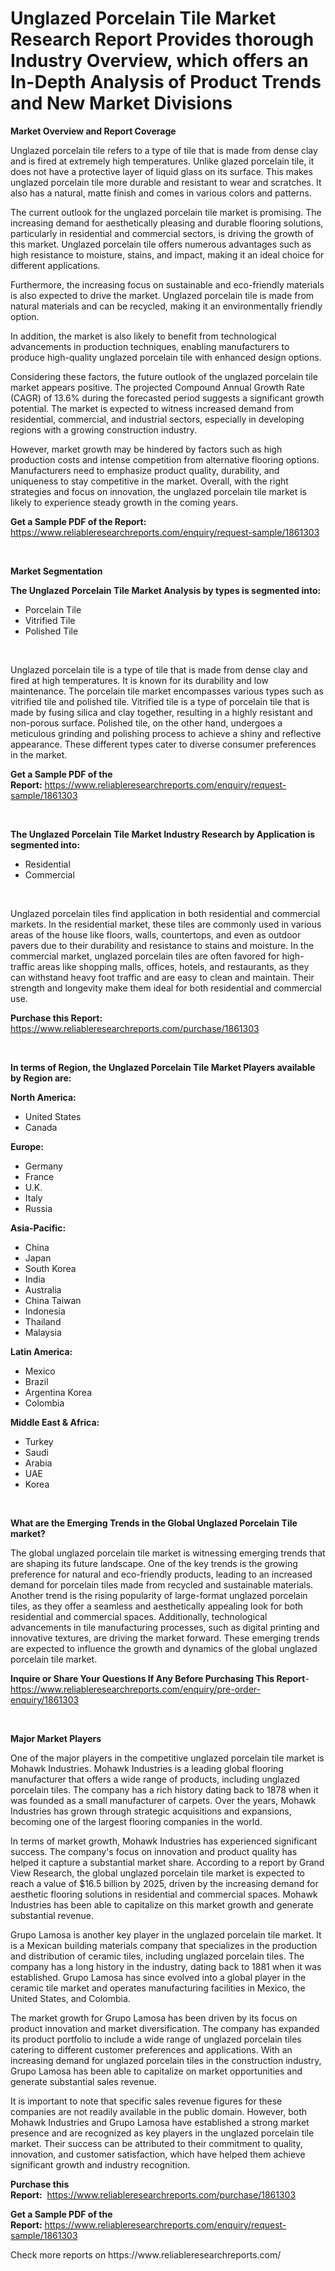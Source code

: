 <p><h1>Unglazed Porcelain Tile Market Research Report Provides thorough Industry Overview, which offers an In-Depth Analysis of Product Trends and New Market Divisions</h1></p><p><strong>Market Overview and Report Coverage</strong></p>
<p><p>Unglazed porcelain tile refers to a type of tile that is made from dense clay and is fired at extremely high temperatures. Unlike glazed porcelain tile, it does not have a protective layer of liquid glass on its surface. This makes unglazed porcelain tile more durable and resistant to wear and scratches. It also has a natural, matte finish and comes in various colors and patterns.</p><p>The current outlook for the unglazed porcelain tile market is promising. The increasing demand for aesthetically pleasing and durable flooring solutions, particularly in residential and commercial sectors, is driving the growth of this market. Unglazed porcelain tile offers numerous advantages such as high resistance to moisture, stains, and impact, making it an ideal choice for different applications.</p><p>Furthermore, the increasing focus on sustainable and eco-friendly materials is also expected to drive the market. Unglazed porcelain tile is made from natural materials and can be recycled, making it an environmentally friendly option.</p><p>In addition, the market is also likely to benefit from technological advancements in production techniques, enabling manufacturers to produce high-quality unglazed porcelain tile with enhanced design options.</p><p>Considering these factors, the future outlook of the unglazed porcelain tile market appears positive. The projected Compound Annual Growth Rate (CAGR) of 13.6% during the forecasted period suggests a significant growth potential. The market is expected to witness increased demand from residential, commercial, and industrial sectors, especially in developing regions with a growing construction industry.</p><p>However, market growth may be hindered by factors such as high production costs and intense competition from alternative flooring options. Manufacturers need to emphasize product quality, durability, and uniqueness to stay competitive in the market. Overall, with the right strategies and focus on innovation, the unglazed porcelain tile market is likely to experience steady growth in the coming years.</p></p>
<p><strong>Get a Sample PDF of the Report:</strong> <a href="https://www.reliableresearchreports.com/enquiry/request-sample/1861303">https://www.reliableresearchreports.com/enquiry/request-sample/1861303</a></p>
<p>&nbsp;</p>
<p><strong>Market Segmentation</strong></p>
<p><strong>The Unglazed Porcelain Tile Market Analysis by types is segmented into:</strong></p>
<p><ul><li>Porcelain Tile</li><li>Vitrified Tile</li><li>Polished Tile</li></ul></p>
<p>&nbsp;</p>
<p><p>Unglazed porcelain tile is a type of tile that is made from dense clay and fired at high temperatures. It is known for its durability and low maintenance. The porcelain tile market encompasses various types such as vitrified tile and polished tile. Vitrified tile is a type of porcelain tile that is made by fusing silica and clay together, resulting in a highly resistant and non-porous surface. Polished tile, on the other hand, undergoes a meticulous grinding and polishing process to achieve a shiny and reflective appearance. These different types cater to diverse consumer preferences in the market.</p></p>
<p><strong>Get a Sample PDF of the Report:</strong>&nbsp;<a href="https://www.reliableresearchreports.com/enquiry/request-sample/1861303">https://www.reliableresearchreports.com/enquiry/request-sample/1861303</a></p>
<p>&nbsp;</p>
<p><strong>The Unglazed Porcelain Tile Market Industry Research by Application is segmented into:</strong></p>
<p><ul><li>Residential</li><li>Commercial</li></ul></p>
<p>&nbsp;</p>
<p><p>Unglazed porcelain tiles find application in both residential and commercial markets. In the residential market, these tiles are commonly used in various areas of the house like floors, walls, countertops, and even as outdoor pavers due to their durability and resistance to stains and moisture. In the commercial market, unglazed porcelain tiles are often favored for high-traffic areas like shopping malls, offices, hotels, and restaurants, as they can withstand heavy foot traffic and are easy to clean and maintain. Their strength and longevity make them ideal for both residential and commercial use.</p></p>
<p><strong>Purchase this Report:</strong>&nbsp; <a href="https://www.reliableresearchreports.com/purchase/1861303">https://www.reliableresearchreports.com/purchase/1861303</a></p>
<p>&nbsp;</p>
<p><strong>In terms of Region, the Unglazed Porcelain Tile Market Players available by Region are:</strong></p>
<p>
    <p> <strong> North America: </strong>
        <ul>
            <li>United States</li>
            <li>Canada</li>
        </ul>
        </p> 
    <p> <strong> Europe: </strong>
        <ul>
            <li>Germany</li>
            <li>France</li>
            <li>U.K.</li>
            <li>Italy</li>
            <li>Russia</li>
        </ul>
        </p> 
    <p> <strong> Asia-Pacific: </strong>
        <ul>
            <li>China</li>
            <li>Japan</li>
            <li>South Korea</li>
            <li>India</li>
            <li>Australia</li>
            <li>China Taiwan</li>
            <li>Indonesia</li>
            <li>Thailand</li>
            <li>Malaysia</li>
        </ul>
        </p> 
    <p> <strong> Latin America: </strong>
        <ul>
            <li>Mexico</li>
            <li>Brazil</li>
            <li>Argentina Korea</li>
            <li>Colombia</li>
        </ul>
        </p> 
    <p> <strong> Middle East & Africa: </strong>
        <ul>
            <li>Turkey</li>
            <li>Saudi</li>
            <li>Arabia</li>
            <li>UAE</li>
            <li>Korea</li>
        </ul>
    </p>
    </p>
<p>&nbsp;</p>
<p><strong>What are the Emerging Trends in the Global Unglazed Porcelain Tile market?</strong></p>
<p><p>The global unglazed porcelain tile market is witnessing emerging trends that are shaping its future landscape. One of the key trends is the growing preference for natural and eco-friendly products, leading to an increased demand for porcelain tiles made from recycled and sustainable materials. Another trend is the rising popularity of large-format unglazed porcelain tiles, as they offer a seamless and aesthetically appealing look for both residential and commercial spaces. Additionally, technological advancements in tile manufacturing processes, such as digital printing and innovative textures, are driving the market forward. These emerging trends are expected to influence the growth and dynamics of the global unglazed porcelain tile market.</p></p>
<p><strong>Inquire or Share Your Questions If Any Before Purchasing This Report</strong>- <a href="https://www.reliableresearchreports.com/enquiry/pre-order-enquiry/1861303">https://www.reliableresearchreports.com/enquiry/pre-order-enquiry/1861303</a></p>
<p>&nbsp;</p>
<p><strong>Major Market Players</strong></p>
<p><p>One of the major players in the competitive unglazed porcelain tile market is Mohawk Industries. Mohawk Industries is a leading global flooring manufacturer that offers a wide range of products, including unglazed porcelain tiles. The company has a rich history dating back to 1878 when it was founded as a small manufacturer of carpets. Over the years, Mohawk Industries has grown through strategic acquisitions and expansions, becoming one of the largest flooring companies in the world.</p><p>In terms of market growth, Mohawk Industries has experienced significant success. The company's focus on innovation and product quality has helped it capture a substantial market share. According to a report by Grand View Research, the global unglazed porcelain tile market is expected to reach a value of $16.5 billion by 2025, driven by the increasing demand for aesthetic flooring solutions in residential and commercial spaces. Mohawk Industries has been able to capitalize on this market growth and generate substantial revenue.</p><p>Grupo Lamosa is another key player in the unglazed porcelain tile market. It is a Mexican building materials company that specializes in the production and distribution of ceramic tiles, including unglazed porcelain tiles. The company has a long history in the industry, dating back to 1881 when it was established. Grupo Lamosa has since evolved into a global player in the ceramic tile market and operates manufacturing facilities in Mexico, the United States, and Colombia.</p><p>The market growth for Grupo Lamosa has been driven by its focus on product innovation and market diversification. The company has expanded its product portfolio to include a wide range of unglazed porcelain tiles catering to different customer preferences and applications. With an increasing demand for unglazed porcelain tiles in the construction industry, Grupo Lamosa has been able to capitalize on market opportunities and generate substantial sales revenue.</p><p>It is important to note that specific sales revenue figures for these companies are not readily available in the public domain. However, both Mohawk Industries and Grupo Lamosa have established a strong market presence and are recognized as key players in the unglazed porcelain tile market. Their success can be attributed to their commitment to quality, innovation, and customer satisfaction, which have helped them achieve significant growth and industry recognition.</p></p>
<p><strong>Purchase this Report:</strong>&nbsp;&nbsp;<a href="https://www.reliableresearchreports.com/purchase/1861303">https://www.reliableresearchreports.com/purchase/1861303</a></p>
<p></p>
<p><strong>Get a Sample PDF of the Report:</strong>&nbsp;<a href="https://www.reliableresearchreports.com/enquiry/request-sample/1861303">https://www.reliableresearchreports.com/enquiry/request-sample/1861303</a></p>
<p>Check more reports on https://www.reliableresearchreports.com/</p>